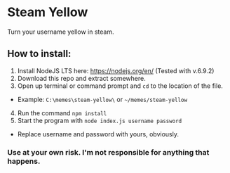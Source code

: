 # Steam Yellow
Turn your username yellow in steam.

## How to install:
1. Install NodeJS LTS here: https://nodejs.org/en/ (Tested with v.6.9.2)
2. Download this repo and extract somewhere.
3. Open up terminal or command prompt and `cd` to the location of the file. 
* Example: `C:\memes\steam-yellow\` or `~/memes/steam-yellow`
4. Run the command `npm install`
5. Start the program with `node index.js username password`
* Replace username and password with yours, obviously.

### Use at your own risk. I'm not responsible for anything that happens. 